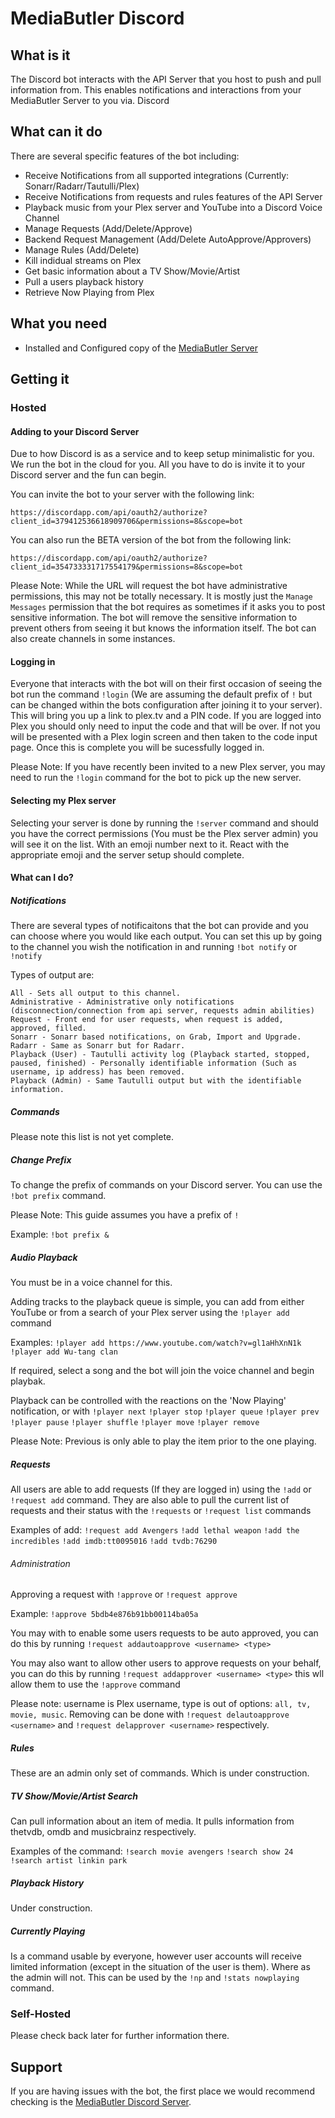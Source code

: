 # MediaButler Discord

## What is it

The Discord bot interacts with the API Server that you host to push and pull information from. This enables notifications and interactions from your MediaButler Server to you via. Discord


## What can it do

There are several specific features of the bot including:

 - Receive Notifications from all supported integrations (Currently: Sonarr/Radarr/Tautulli/Plex)
 - Receive Notifications from requests and rules features of the API Server
 - Playback music from your Plex server and YouTube into a Discord Voice Channel
 - Manage Requests (Add/Delete/Approve)
 - Backend Request Management (Add/Delete AutoApprove/Approvers)
 - Manage Rules (Add/Delete)
 - Kill indidual streams on Plex
 - Get basic information about a TV Show/Movie/Artist
 - Pull a users playback history
 - Retrieve Now Playing from Plex

## What you need

 - Installed and Configured copy of the [MediaButler Server](./README.md)

 ## Getting it

 ### Hosted

 #### Adding to your Discord Server

 Due to how Discord is as a service and to keep setup minimalistic for you. We run the bot in the cloud for you. All you have to do is invite it to your Discord server and the fun can begin.

 You can invite the bot to your server with the following link:

    https://discordapp.com/api/oauth2/authorize?client_id=379412536618909706&permissions=8&scope=bot

 You can also run the BETA version of the bot from the following link:

    https://discordapp.com/api/oauth2/authorize?client_id=354733331717554179&permissions=8&scope=bot


Please Note: While the URL will request the bot have administrative permissions, this may not be totally necessary. It is mostly just the `Manage Messages` permission that the bot requires as sometimes if it asks you to post sensitive information. The bot will remove the sensitive information to prevent others from seeing it but knows the information itself. The bot can also create channels in some instances.

#### Logging in

Everyone that interacts with the bot will on their first occasion of seeing the bot run the command `!login` (We are assuming the default prefix of `!` but can be changed within the bots configuration after joining it to your server). This will bring you up a link to plex.tv and a PIN code. If you are logged into Plex you should only need to input the code and that will be over. If not you will be presented with a Plex login screen and then taken to the code input page. Once this is complete you will be sucessfully logged in.

Please Note: If you have recently been invited to a new Plex server, you may need to run the `!login` command for the bot to pick up the new server.

#### Selecting my Plex server

Selecting your server is done by running the `!server` command and should you have the correct permissions (You must be the Plex server admin) you will see it on the list. With an emoji number next to it. React with the appropriate emoji and the server setup should complete.


####  What can I do?

##### Notifications

There are several types of notificaitons that the bot can provide and you can choose where you would like each output. You can set this up by going to the channel you wish the notification in and running `!bot notify` or `!notify`

Types of output are:

    All - Sets all output to this channel.
    Administrative - Administrative only notifications (disconnection/connection from api server, requests admin abilities)
    Request - Front end for user requests, when request is added, approved, filled.
    Sonarr - Sonarr based notifications, on Grab, Import and Upgrade.
    Radarr - Same as Sonarr but for Radarr.
    Playback (User) - Tautulli activity log (Playback started, stopped, paused, finished) - Personally identifiable information (Such as username, ip address) has been removed.
    Playback (Admin) - Same Tautulli output but with the identifiable information.

##### Commands

Please note this list is not yet complete.

##### Change Prefix

To change the prefix of commands on your Discord server. You can use the `!bot prefix` command.

Please Note: This guide assumes you have a prefix of `!`

Example: `!bot prefix &`

##### Audio Playback

You must be in a voice channel for this.

Adding tracks to the playback queue is simple, you can add from either YouTube or from a search of your Plex server using the `!player add` command

Examples: `!player add https://www.youtube.com/watch?v=gl1aHhXnN1k`
`!player add Wu-tang clan`

If required, select a song and the bot will join the voice channel and begin playbak.

Playback can be controlled with the reactions on the 'Now Playing' notification, or with `!player next` `!player stop` `!player queue` `!player prev` `!player pause` `!player shuffle` `!player move` `!player remove`

Please Note: Previous is only able to play the item prior to the one playing.

##### Requests

All users are able to add requests (If they are logged in) using the `!add` or `!request add` command. They are also able to pull the current list of requests and their status with the `!requests` or `!request list` commands

Examples of add: `!request add Avengers` `!add lethal weapon` `!add the incredibles` `!add imdb:tt0095016` `!add tvdb:76290`


###### Administration

Approving a request with `!approve` or `!request approve`

Example: `!approve 5bdb4e876b91bb00114ba05a`

You may with to enable some users requests to be auto approved, you can do this by running `!request addautoapprove <username> <type>`

You may also want to allow other users to approve requests on your behalf, you can do this by running `!request addapprover <username> <type>` this wll allow them to use the `!approve` command

Please note: username is Plex username, type is out of options: `all, tv, movie, music`. Removing can be done with `!request delautoapprove <username>` and `!request delapprover <username>` respectively.

##### Rules

These are an admin only set of commands. Which is under construction.


##### TV Show/Movie/Artist Search

Can pull information about an item of media. It pulls information from thetvdb, omdb and musicbrainz respectively.

Examples of the command:
`!search movie avengers`
`!search show 24`
`!search artist linkin park`

##### Playback History

Under construction.

##### Currently Playing

Is a command usable by everyone, however user accounts will receive limited information (except in the situation of the user is them). Where as the admin will not. This can be used by the `!np` and `!stats nowplaying` command.

 ### Self-Hosted

Please check back later for further information there.

 ## Support

 If you are having issues with the bot, the first place we would recommend checking is the [MediaButler Discord Server](https://discord.gg/nH9t5sm).

